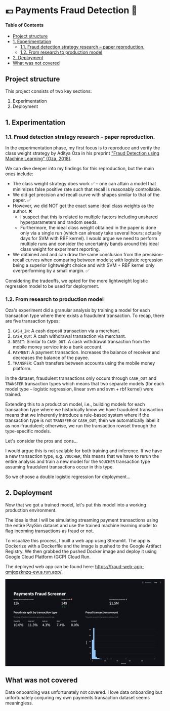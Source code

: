 # 💷 Payments Fraud Detection 🚨

#### Table of Contents

- [Project structure](#project-structure)
- [1. Experimentation](#1-experimentation)
  - [1.1. Fraud detection strategy research – paper reproduction.](#11-fraud-detection-strategy-research-paper-reproduction)
  - [1.2. From research to production model](#12-from-research-to-production-model)
- [2. Deployment](#2-deployment)
- [What was not covered](#what-was-not-covered)


## Project structure

This project consists of two key sections:

1. Experimentation
2. Deployment

## 1. Experimentation

### 1.1. Fraud detection strategy research – paper reproduction.

In the experimentation phase, my first focus is to reproduce and verify the class weight strategy by Aditya Oza in his preprint ["Fraud Detection using Machine Learning" (Oza, 2018)](https://www.semanticscholar.org/paper/Fraud-Detection-using-Machine-Learning-Oza-aditya/9f2c08d9efaa53cfabdd0ec47afa8015c7ff5bb9).

We can dive deeper into my findings for this reproduction, but the main ones include:

- The class weight strategy does work ✅ – one can attain a model that minimizes false positive rate such that recall is reasonably controllable.
- We did get precision and recall curve with shapes similar to that of the paper. ✅
- However, we did NOT get the exact same ideal class weights as the author. ❌ 
  - I suspect that this is related to multiple factors including unshared hyperparameters and random seeds. 
  - Furthermore, the ideal class weight obtained in the paper is done only via a single run (which can already take several hours; actually days for SVM with RBF kernel). I would argue we need to perform multiple runs and consider the uncertainty bands around this ideal class weight for experiment reporting.
- We obtained and and can draw the same conclusion from the precision-recall curves when comparing between models; with logistic regression being a superior lightweight choice and with SVM + RBF kernel only overperforming by a small margin. ✅

Considering the tradeoffs, we opted for the more lightweight logistic regression model to be used for deployment.

### 1.2. From research to production model

Oza's experiment did a granular analysis by training a model for each transaction type where there exists a fraudulent transaction. To recap, there are five transaction types:

1. `CASH_IN`: A cash deposit transaction via a merchant.
2. `CASH_OUT`: A cash withdrawal transaction via  merchant.
3. `DEBIT`: Similar to `CASH_OUT`. A cash withdrawal transaction from the mobile money service into a bank account.
4. `PAYMENT`: A payment transaction. Increases the balance of receiver and decreases the balance of the payee.
5. `TRANSFER`: Cash transfers between accounts using the mobile money platform.

In the dataset, fraudulent transactions only occurs through `CASH_OUT` and `TRANSFER` transaction types which means that two separate models (for each model type – logistic regression, linear svm and svm + rbf kernel) were trained.

Extending this to a production model, i.e., building models for each transaction type where we historically know we have fraudulent transaction means that we inherently introduce a rule-based system where if the transaction type is not `TRANSFER` or `CASH_OUT`, then we automatically label it as non-fraudulent; otherwise, we run the transaction rowset through the type-specific models.

Let's consider the pros and cons...

I would argue this is not scalable for both training and inference. If we have a new transaction type, e.g. `VOUCHER`, this means that we have to rerun the entire analysis and train a new model for the `VOUCHER` transaction type assuming fraudulent transactions occur in this type.

So we choose a double logistic regression for deployment...

## 2. Deployment

Now that we got a trained model, let's put this model into a working production environment.

The idea is that I will be simulating streaming payment transactions using the entire PaySim dataset and use the trained machine learning model to flag incoming transactions as fraud or not.

To visualize this process, I built a web app using Streamlit. The app is Dockerize with a Dockerfile and the image is pushed to the Google Artifact Registry. We then grabbed the pushed Docker image and deploy it using Google Cloud Platform (GCP) Cloud Run.

The deployed web app can be found here: https://fraud-web-app-qmjqqzknzq-ew.a.run.app/.

![app-landing-page](./docs/app.png)

## What was not covered

Data onboarding was unfortunately not covered. I love data onboarding but unfortunately conjuring my own payments transaction dataset seems meaningless.